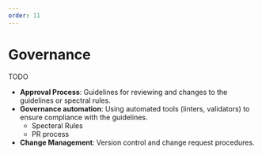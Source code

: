 ```yaml
---
order: 11
---
```

# Governance

TODO

- **Approval Process**: Guidelines for reviewing and changes to the guidelines or spectral rules.
- **Governance automation**: Using automated tools (linters, validators) to ensure compliance with the guidelines.
  - Specteral Rules
  - PR process
- **Change Management**: Version control and change request procedures.
